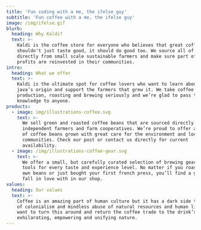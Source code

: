 ```yaml
---
title: 'Fun coding with a me, the ifelse guy'
subtitle: 'Fun coffee with a me, the ifelse guy'
image: /img/ifelse.gif
blurb:
  heading: Why Kaldi?
  text: >-
    Kaldi is the coffee store for everyone who believes that great coffee
    shouldn't just taste good, it should do good too. We source all of our beans
    directly from small scale sustainable farmers and make sure part of the
    profits are reinvested in their communities.
intro:
  heading: What we offer
  text: >-
    Kaldi is the ultimate spot for coffee lovers who want to learn about their
    java’s origin and support the farmers that grew it. We take coffee
    production, roasting and brewing seriously and we’re glad to pass that
    knowledge to anyone.
products:
  - image: img/illustrations-coffee.svg
    text: >-
      We sell green and roasted coffee beans that are sourced directly from
      independent farmers and farm cooperatives. We’re proud to offer a variety
      of coffee beans grown with great care for the environment and local
      communities. Check our post or contact us directly for current
      availability.
  - image: /img/illustrations-coffee-gear.svg
    text: >-
      We offer a small, but carefully curated selection of brewing gear and
      tools for every taste and experience level. No matter if you roast your
      own beans or just bought your first french press, you’ll find a gadget to
      fall in love with in our shop.
values:
  heading: Our values
  text: >-
    Coffee is an amazing part of human culture but it has a dark side too – one
    of colonialism and mindless abuse of natural resources and human lives. We
    want to turn this around and return the coffee trade to the drink’s
    exhilarating, empowering and unifying nature.
---
```


